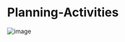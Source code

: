 ﻿# Planning-Activities
![image](https://github.com/user-attachments/assets/cebf2a81-a1c1-4a19-8725-f10a82c982d5)
